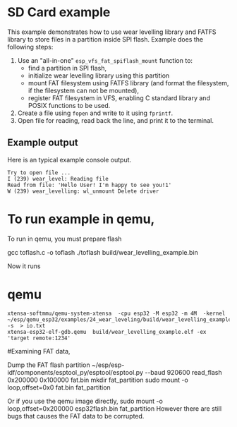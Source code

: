 # SD Card example

This example demonstrates how to use wear levelling library and FATFS library to store files in a partition inside SPI flash. Example does the following steps:

1. Use an "all-in-one" `esp_vfs_fat_spiflash_mount` function to:
    - find a partition in SPI flash,
    - initialize wear levelling library using this partition
    - mount FAT filesystem using FATFS library (and format the filesystem, if the filesystem can not be mounted),
    - register FAT filesystem in VFS, enabling C standard library and POSIX functions to be used.
2. Create a file using `fopen` and write to it using `fprintf`.
3. Open file for reading, read back the line, and print it to the terminal.

## Example output

Here is an typical example console output. 

```
Try to open file ...
I (239) wear_level: Reading file
Read from file: 'Hello User! I'm happy to see you!1'
W (239) wear_levelling: wl_unmount Delete driver
```
# To run example in qemu,

To run in qemu, you must prepare flash

gcc  toflash.c  -o toflash
./toflash build/wear_levelling_example.bin

Now it runs

# qemu

    xtensa-softmmu/qemu-system-xtensa  -cpu esp32 -M esp32 -m 4M  -kernel  ~/esp/qemu_esp32/examples/24_wear_leveling/build/wear_levelling_example.elf   -s  > io.txt
    xtensa-esp32-elf-gdb.qemu  build/wear_levelling_example.elf -ex 'target remote:1234'


#Examining FAT data,

Dump the FAT flash partition
    ~/esp/esp-idf/components/esptool_py/esptool/esptool.py --baud 920600 read_flash 0x200000 0x100000 fat.bin
    mkdir fat_partition
    sudo mount -o loop,offset=0x0 fat.bin fat_partition

Or if you use the qemu image directly,
    sudo mount -o loop,offset=0x200000 esp32flash.bin fat_partition
However there are still bugs that causes the FAT data to be corrupted.